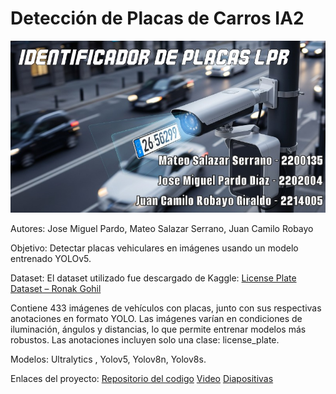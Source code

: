 # Detección de Placas de Carros IA2

![Banner](Banner.jpeg)

Autores: Jose Miguel Pardo, Mateo Salazar Serrano, Juan Camilo Robayo

Objetivo: Detectar placas vehiculares en imágenes usando un modelo entrenado YOLOv5.

Dataset: El dataset utilizado fue descargado de Kaggle: [License Plate Dataset – Ronak Gohil](https://www.kaggle.com/datasets/ronakgohil/license-plate-dataset/data)

Contiene 433 imágenes de vehículos con placas, junto con sus respectivas anotaciones en formato YOLO. Las imágenes varían en condiciones de iluminación, ángulos y distancias, lo que permite entrenar modelos más robustos. Las anotaciones incluyen solo una clase: license_plate.

Modelos: Ultralytics , Yolov5, Yolov8n, Yolov8s.

Enlaces del proyecto: [Repositorio del codigo](https://github.com/mxgue13/Detecci-n-de-Placas-de-Carros---IA2)
                      [Video]()
                      [Diapositivas](https://www.canva.com/design/DAGnhRpO_Hc/bE3dyepf_6nWb9zCPO84eQ/edit?utm_content=DAGnhRpO_Hc&utm_campaign=designshare&utm_medium=link2&utm_source=sharebutton)    
